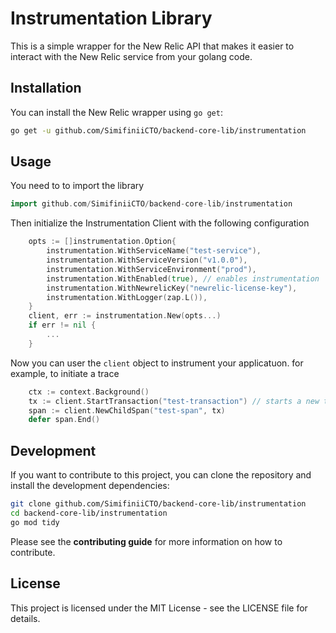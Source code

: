 # Instrumentation Library

This is a simple wrapper for the New Relic API that makes it easier to interact with the New Relic service from your golang code.

## Installation
You can install the New Relic wrapper using `go get`:

```bash
go get -u github.com/SimifiniiCTO/backend-core-lib/instrumentation
```

## Usage
You need to to import the library
```go
import github.com/SimifiniiCTO/backend-core-lib/instrumentation
```

Then initialize the Instrumentation Client with the following configuration
```go
    opts := []instrumentation.Option{
        instrumentation.WithServiceName("test-service"),
        instrumentation.WithServiceVersion("v1.0.0"),
        instrumentation.WithServiceEnvironment("prod"),
        instrumentation.WithEnabled(true), // enables instrumentation
        instrumentation.WithNewrelicKey("newrelic-license-key"),
        instrumentation.WithLogger(zap.L()),
    }
    client, err := instrumentation.New(opts...)
    if err != nil {
        ... 
    }

```

Now you can user the `client` object to instrument your applicatuon. 
for example, to initiate a trace
```go
    ctx := context.Background()
    tx := client.StartTransaction("test-transaction") // starts a new transaction
    span := client.NewChildSpan("test-span", tx)
    defer span.End()

```

## Development

If you want to contribute to this project, you can clone the repository and install the development dependencies:
```bash
git clone github.com/SimifiniiCTO/backend-core-lib/instrumentation
cd backend-core-lib/instrumentation
go mod tidy
```

Please see the __contributing guide__ for more information on how to contribute.

## License
This project is licensed under the MIT License - see the LICENSE file for details.